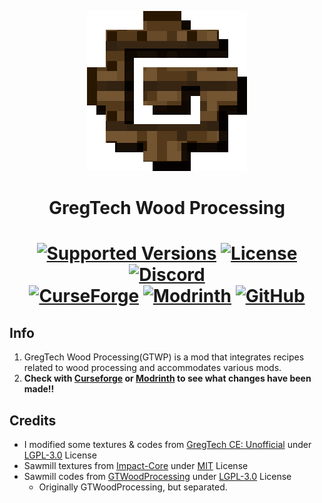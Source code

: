 <p align="center"><img src="https://github.com/GTModpackTeam/GTWoodProcessing/blob/master/src/main/resources/assets/gtwp/logo.png" alt="Logo" width="256" height="256"></p>
<h1 align="center">GregTech Wood Processing</h1>
<h1 align="center">
    <a href="https://www.curseforge.com/minecraft/mc-mods/gtwoodprocessing"><img src="https://img.shields.io/badge/Available%20for-MC%201.12.2%20-informational?style=for-the-badge" alt="Supported Versions"></a>
    <a href="https://github.com/GTModpackTeam/GTWoodProcessing/blob/master/LICENSE"><img src="https://img.shields.io/github/license/GTModpackTeam/GTWoodProcessing?style=for-the-badge" alt="License"></a>
    <a href="https://discord.gg/xBwHpZyZdW"><img src="https://img.shields.io/discord/945647524855812176?color=5464ec&label=Discord&style=for-the-badge" alt="Discord"></a>
    <br>
    <a href="https://www.curseforge.com/minecraft/mc-mods/gtwoodprocessing"><img src="https://cf.way2muchnoise.eu/1093753.svg?badge_style=for_the_badge" alt="CurseForge"></a>
    <a href="https://modrinth.com/mod/gtwp"><img src="https://img.shields.io/modrinth/dt/gtwp?logo=modrinth&label=&suffix=%20&style=for-the-badge&color=2d2d2d&labelColor=5ca424&logoColor=1c1c1c" alt="Modrinth"></a>
    <a href="https://github.com/GTModpackTeam/GTWoodProcessing/releases"><img src="https://img.shields.io/github/downloads/GTModpackTeam/GTWoodProcessing/total?sort=semver&logo=github&label=&style=for-the-badge&color=2d2d2d&labelColor=545454&logoColor=FFFFFF" alt="GitHub"></a>
</h1>

## Info
1. GregTech Wood Processing(GTWP) is a mod that integrates recipes related to wood processing and accommodates various mods.
2. **Check with [Curseforge](https://www.curseforge.com/minecraft/mc-mods/gtwoodprocessing) or [Modrinth](https://modrinth.com/mod/gtwp) to see what changes have been made!!**

## Credits

- I modified some textures & codes from [GregTech CE: Unofficial](https://www.curseforge.com/minecraft/mc-mods/gregtech-ce-unofficial) under [LGPL-3.0](https://github.com/GregTechCEu/GregTech/blob/master/LICENSE) License
- Sawmill textures from [Impact-Core](https://github.com/GT-IMPACT/Impact-Core) under [MIT](https://github.com/GT-IMPACT/Impact-Core/blob/master/LICENSE) License
- Sawmill codes from [GTWoodProcessing](https://github.com/GTModpackTeam/GTWoodProcessing) under [LGPL-3.0](https://github.com/GTModpackTeam/GTWoodProcessing/blob/master/LICENSE) License
    - Originally GTWoodProcessing, but separated.
